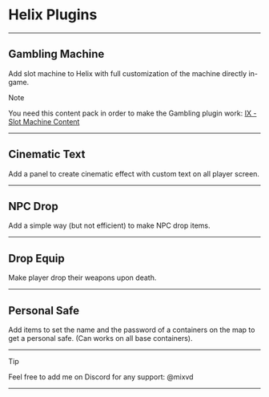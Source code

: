 # Helix Plugins

---

## Gambling Machine

Add slot machine to Helix with full customization of the machine directly in-game.

> [!NOTE]
> You need this content pack in order to make the Gambling plugin work:
> [IX - Slot Machine Content](https://steamcommunity.com/sharedfiles/filedetails/?id=3140925328)

---

## Cinematic Text

Add a panel to create cinematic effect with custom text on all player screen.

---

## NPC Drop

Add a simple way (but not efficient) to make NPC drop items.

---

## Drop Equip

Make player drop their weapons upon death.

---

## Personal Safe

Add items to set the name and the password of a containers on the map to get a personal safe. (Can works on all base containers).

---

> [!TIP]
> Feel free to add me on Discord for any support:
> @mixvd

---
